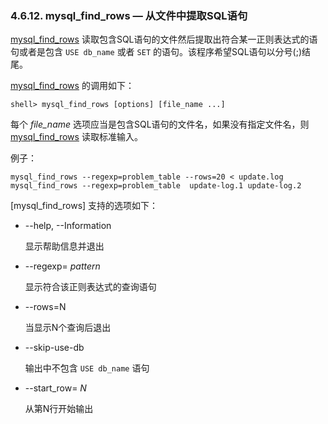 ### 4.6.12. mysql\_find\_rows — 从文件中提取SQL语句

[mysql\_find\_rows](#) 读取包含SQL语句的文件然后提取出符合某一正则表达式的语句或者是包含 `USE db_name` 或者 `SET` 的语句。该程序希望SQL语句以分号(;)结尾。

[mysql\_find\_rows](#) 的调用如下：

```shell
shell> mysql_find_rows [options] [file_name ...]
```

每个 *file_name* 选项应当是包含SQL语句的文件名，如果没有指定文件名，则[mysql\_find\_rows](#) 读取标准输入。

例子：

```shell
mysql_find_rows --regexp=problem_table --rows=20 < update.log
mysql_find_rows --regexp=problem_table  update-log.1 update-log.2
```

[mysql_find_rows] 支持的选项如下：

* --help, --Information

	显示帮助信息并退出

*  --regexp= *pattern*

	显示符合该正则表达式的查询语句

*  --rows=N

	当显示N个查询后退出

* --skip-use-db

	输出中不包含 `USE db_name` 语句

* --start_row= *N*

	从第N行开始输出

